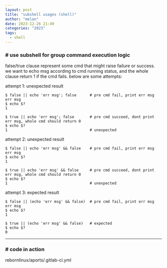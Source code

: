 ```yaml
---
layout: post
title: "subshell usages (shell)"
author: "melon"
date: 2023-12-26 21:49
categories: "2023"
tags:
  - shell
---
```


### # use subshell for group command execution logic
false/true clause represent some cmd that might raise failure or success.
we want to echo msg according to cmd running status, and the whole clause return 1 if the cmd fails.
below are some attempts:

attempt 1: unexpected result
```text
$ false || echo 'err msg'; false      # pre cmd fail, print err msg
err msg
$ echo $?
1

$ true || echo 'err msg'; false       # pre cmd succeed, dont print err msg, whole cmd should return 0
$ echo $?
1                                     # unexpected
```

attempt 2: unexpected result
```text
$ false || echo 'err msg' && false    # pre cmd fail, print err msg
err msg
$ echo $?
1

$ true || echo 'err msg' && false     # pre cmd succeed, dont print err msg, whole cmd should return 0
$ echo $?
1                                     # unexpected
```

attempt 3: expected result
```text
$ false || (echo 'err msg' && false)  # pre cmd fail, print err msg
err msg
$ echo $?
1

$ true || (echo 'err msg' && false)   # expected
$ echo $?
0
```

<hr>

### # code in action
rebornlinux/aports/.gitlab-ci.yml

